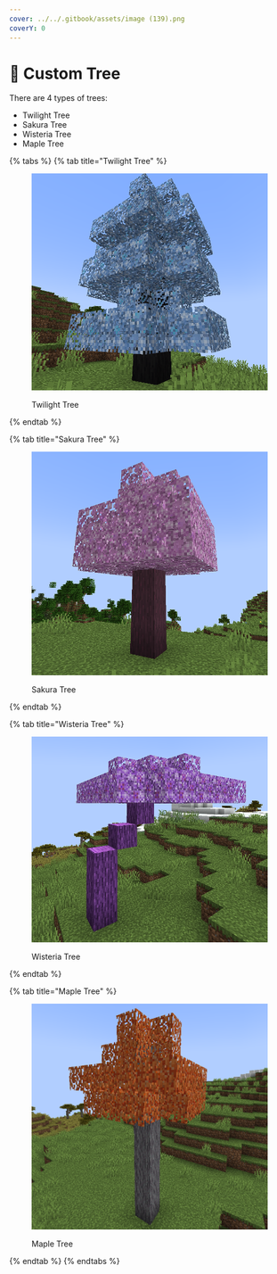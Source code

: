 ```yaml
---
cover: ../../.gitbook/assets/image (139).png
coverY: 0
---
```


# 🌳 Custom Tree

There are 4 types of trees:

* Twilight Tree
* Sakura Tree
* Wisteria Tree
* Maple Tree

{% tabs %}
{% tab title="Twilight Tree" %}
<figure><img src="../../.gitbook/assets/image (87) (2).png" alt="" width="563"><figcaption><p>Twilight Tree</p></figcaption></figure>
{% endtab %}

{% tab title="Sakura Tree" %}
<figure><img src="../../.gitbook/assets/image (110).png" alt="" width="544"><figcaption><p>Sakura Tree</p></figcaption></figure>
{% endtab %}

{% tab title="Wisteria Tree" %}
<figure><img src="../../.gitbook/assets/image (141).png" alt="" width="472"><figcaption><p>Wisteria Tree</p></figcaption></figure>
{% endtab %}

{% tab title="Maple Tree" %}
<figure><img src="../../.gitbook/assets/image (109).png" alt="" width="563"><figcaption><p>Maple Tree</p></figcaption></figure>
{% endtab %}
{% endtabs %}
